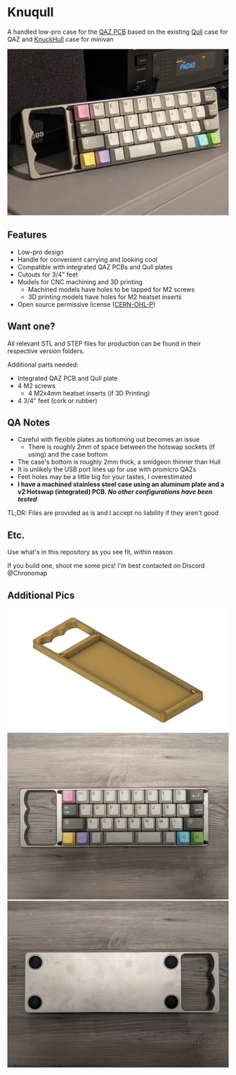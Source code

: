 # Knuqull
A handled low-pro case for the [QAZ PCB](https://www.cbkbd.com/product/qaz) based on the existing [Qull](https://www.cbkbd.com/product/qull) case for QAZ and [KnuckHull](https://trashman.wiki/community/cases/knuckhull) case for minivan

<img src="https://github.com/Chronomap/Knuqull/blob/main/Images/Glamour Shot.jpg" Width="600">

## Features
- Low-pro design
- Handle for convenient carrying and looking cool
- Compatible with integrated QAZ PCBs and Qull plates 
- Cutouts for 3/4" feet
- Models for CNC machining and 3D printing
  - Machined models have holes to be tapped for M2 screws
  - 3D printing models have holes for M2 heatset inserts
- Open source permissive license ([CERN-OHL-P](https://cern-ohl.web.cern.ch/home))

## Want one?

All relevant STL and STEP files for production can be found in their respective version folders.

Additional parts needed:
- Integrated QAZ PCB and Qull plate
- 4 M2 screws
  - 4 M2x4mm heatset inserts (if 3D Printing)
- 4 3/4" feet (cork or rubber)

## QA Notes
- Careful with flexible plates as bottoming out becomes an issue
  - There is roughly 2mm of space between the hotswap sockets (if using) and the case bottom
- The case's bottom is roughly 2mm thick, a smidgeon thinner than Hull
- It is unlikely the USB port lines up for use with promicro QAZs
- Feet holes may be a little big for your tastes, I overestimated
- **I have a machined stainless steel case using an aluminum plate and a v2 Hotswap (integrated) PCB. *No other configurations have been tested***

TL;DR: Files are provided as is and I accept no liability if they aren't good

## Etc.
Use what's in this repository as you see fit, within reason. 

If you build one, shoot me some pics! I'm best contacted on Discord @Chronomap

## Additional Pics
<img src="https://github.com/Chronomap/Knuqull/blob/main/Images/Knuqull.png" width="600">
<img src="https://github.com/Chronomap/Knuqull/blob/main/Images/Proto Top.jpg" width="600">
<img src="https://github.com/Chronomap/Knuqull/blob/main/Images/Proto Bottom.jpg" width="600">
